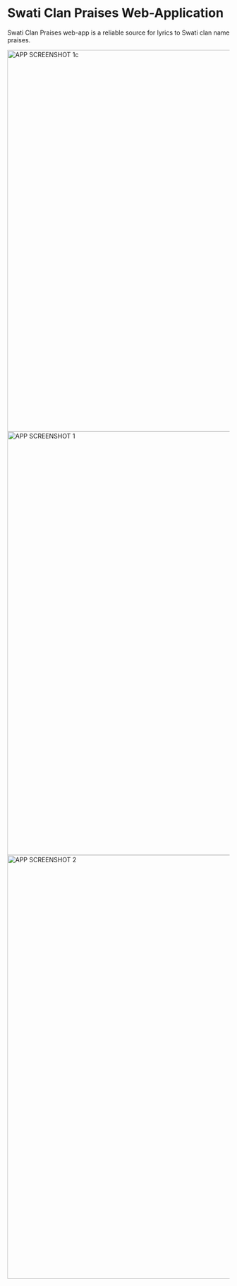 # Swati Clan Praises Web-Application

Swati Clan Praises web-app is a reliable source for lyrics to Swati clan name praises. 

<img width="864" alt="APP SCREENSHOT 1c" src="https://github.com/NMDlamini/EswaClansApp-/assets/77834150/7a14f352-f7d7-4152-be0f-4f3ba387042c">

<img width="960" alt="APP SCREENSHOT 1" src="https://github.com/NMDlamini/EswaClansApp-/assets/77834150/ddc9eb11-bba9-4d47-aaff-9e2790d3bff2">
<img width="960" alt="APP SCREENSHOT 2" src="https://github.com/NMDlamini/EswaClansApp-/assets/77834150/f8850104-64fc-4632-9f60-feb9b7431fa1">
